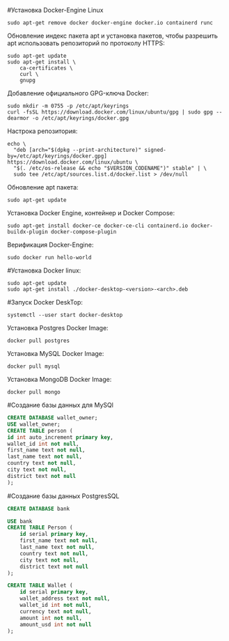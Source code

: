 #Установка Docker-Engine Linux
```shell
sudo apt-get remove docker docker-engine docker.io containerd runc
```
Обновление индекс пакета apt и установка пакетов, чтобы разрешить apt использовать репозиторий по протоколу HTTPS:
```shell
sudo apt-get update
sudo apt-get install \
    ca-certificates \
    curl \
    gnupg
```
Добавление официального GPG-ключа Docker:

```shell
sudo mkdir -m 0755 -p /etc/apt/keyrings
curl -fsSL https://download.docker.com/linux/ubuntu/gpg | sudo gpg --dearmor -o /etc/apt/keyrings/docker.gpg
```
Настрока репозитория:
```shell
echo \
  "deb [arch="$(dpkg --print-architecture)" signed-by=/etc/apt/keyrings/docker.gpg] https://download.docker.com/linux/ubuntu \
  "$(. /etc/os-release && echo "$VERSION_CODENAME")" stable" | \
  sudo tee /etc/apt/sources.list.d/docker.list > /dev/null
```
Обновление apt пакета:
```shell
sudo apt-get update
```
Установка Docker Engine, контейнер и Docker Compose:
```shell
sudo apt-get install docker-ce docker-ce-cli containerd.io docker-buildx-plugin docker-compose-plugin
```
Верификация Docker-Engine: 
```shell
sudo docker run hello-world
```

#Установка Docker linux: 
```shell
sudo apt-get update
sudo apt-get install ./docker-desktop-<version>-<arch>.deb
```

#Запуск Docker DeskTop:
```shell
systemctl --user start docker-desktop
```

Установка Postgres Docker Image:
```shell
docker pull postgres
```
Установка MySQL Docker Image:
```shell
docker pull mysql
```
Установка MongoDB Docker Image:
```shell
docker pull mongo
```


#Создание базы данных для MySQl 

```sql
CREATE DATABASE wallet_owner;
USE wallet_owner;
CREATE TABLE person (
id int auto_increment primary key,
wallet_id int not null,
first_name text not null,
last_name text not null,
country text not null,
city text not null,
district text not null
);
```

#Создание базы данных PostgresSQL

```sql
CREATE DATABASE bank

USE bank
CREATE TABLE Person (
    id serial primary key,
    first_name text not null,
    last_name text not null,
    country text not null,
    city text not null,
    district text not null
);

CREATE TABLE Wallet (
    id serial primary key,
    wallet_address text not null,
    wallet_id int not null,
    currency text not null,
    amount int not null,
    amount_usd int not null
);
```
